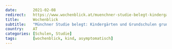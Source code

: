 ```yaml
---
date:       2021-02-08
redirect:   https://www.wochenblick.at/muenchner-studie-belegt-kindergaerten-und-grundschulen-grundlos-geschlossen/
title:      Wochenblick
subtitle:   "Münchner Studie belegt: Kindergärten und Grundschulen grundlos geschlossen"
country:    AT
categories: [Schulen, Studie]
tags:       [wochenblick, kind, asymptomatisch]
---
```

